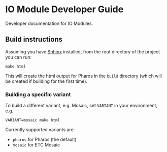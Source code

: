 # IO Module Developer Guide

Developer documentation for IO Modules.

## Build instructions

Assuming you have [Sphinx](http://www.sphinx-doc.org/en/stable/) installed, from the root directory of the project you can run:

    make html

This will create the html output for Pharos in the `build` directory (which will be created if building for the first time).

### Building a specific variant

To build a different variant, e.g. Mosaic, set `VARIANT` in your environment, e.g.

    VARIANT=mosaic make html

Currently supported variants are:

* `pharos` for Pharos (the default)
* `mosaic` for ETC Mosaic

